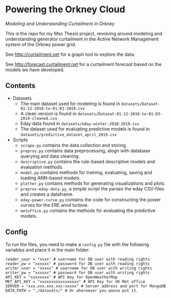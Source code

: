 # Powering the Orkney Cloud
 _Modeling and Understanding Curtailment in Orkney_

This is the repo for my Msc Thesis project, revolving around modeling and understanding generator curtailment in the Active Network Management system of the Orkney power grid.

See http://curtailment.net for a graph tool to explore the data.

See http://forecast.curtailment.net for a curtailment forecast based on the models we have developed.

## Contents

- Datasets
  - The main dataset used for modeling is found in `datasets/Dataset-01-12-2018-to-01-03-2019.csv`
  - A clean version is found in `datasets/Dataset-01-12-2018-to-01-03-2019-cleaned.csv`
  - Eday data found in `datasets/eday-winter-2018-2019.csv`
  - The dataset used for evaluating predictive models is found in `datasets/predictive_dataset_april_2019.csv`
- Scripts
  - `scrape.py` contains the data collection and storing.
  - `prepros.py` contains data preprocessing, alogn with database querying and data cleaning.
  - `descriptive.py` contains the rule-based descriptive models and evaluation methods.
  - `model.py` contains methods for training, evaluating, saving and loading ANN-based models.
  - `plotter.py` contains methods for generating visualizations and plots.
  - `prepros-eday-data.py`, a simple script the parses the eday CSV-files and creates a dataframe.
  - `eday-power-curve.py` contains the code for constructing the power curves for the ERE wind turbine.
  - `metoffice.py` contains the methods for evaluating the predictive models.


## Config

To run the files, you need to make a `config.py` file with the following variables and place it in the main folder:
```
reader_user = "xxxx" # username for DB user with reading rights
reader_pw = "xxxxxx" # password for DB user with reading rights
writer_user = "xxxxx" # username for DB user with writing rights
writer_pw = "xxxxxx" # password for DB user with writing rights
API_KEY = "xxxxxxxx" # API Key for OpenWeatherMap
MET_API_KEY = "xxxxxxxxxxxxxxxxx" # API Key for UK Met office
SERVER = "xxx.xxx.xxx.xxx:xxxxx" # Server address and port for MongoDB
DATA_PATH = "./datasets/" # Or whereever you wanna put it.
```
